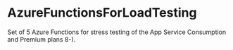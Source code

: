 # AzureFunctionsForLoadTesting
Set of 5 Azure Functions for stress testing of the App Service Consumption and Premium plans 8-).

